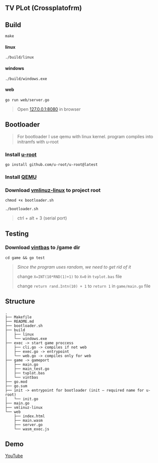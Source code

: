 ## TV PLot (Crossplatofrm)

## Build

`make`

#### linux

`./build/linux`

#### windows

`./build/windows.exe`

#### web

`go run web/server.go`
> Open [127.0.0.1:8080](http://127.0.0.1:8080) in browser

## Bootloader

> For bootloader I use qemu with linux kernel. program compiles into initramfs with u-root

### Install [u-root](https://github.com/u-root/u-root)
`go install github.com/u-root/u-root@latest`

### Install [QEMU](https://www.qemu.org/download/)

### Download [vmlinuz-linux](http://ftp.swin.edu.au/archlinux/iso/2023.09.01/arch/boot/x86_64/) to project root

`chmod +x bootloader.sh`

`./bootloader.sh`
> ctrl + alt + 3 (serial port)

## Testing

### Download [vintbas](http://www.vintage-basic.net/download.html) to /game dir

`cd game && go test`
> *Since the program uses random, we need to get rid of it*
>
> change `X=INT(10*RND(1)+1)` to `X=0` in `tvplot.bas` file
>
> change `return rand.Intn(10) + 1` to `return 1` in `game/main.go` file

## Structure

```
.
├── Makefile
├── README.md
├── bootloader.sh
├── build
│   ├── linux
│   └── windows.exe
├── exec -> start game proccess
│   ├── cli.go -> compiles if not web
│   ├── exec.go -> entrypoint
│   └── web.go -> compiles only for web
├── game -> gameport
│   ├── main.go
│   ├── main_test.go
│   ├── tvplot.bas
│   └── vintbas
├── go.mod
├── go.sum
├── init -> entrypoint for bootloader (init – required name for u-root)
│   └── init.go
├── main.go
├── vmlinuz-linux
└── web
    ├── index.html
    ├── main.wasm
    ├── server.go
    └── wasm_exec.js
```

## Demo
[YouTube](https://www.youtube.com/watch?v=boAdzGuOIRg)